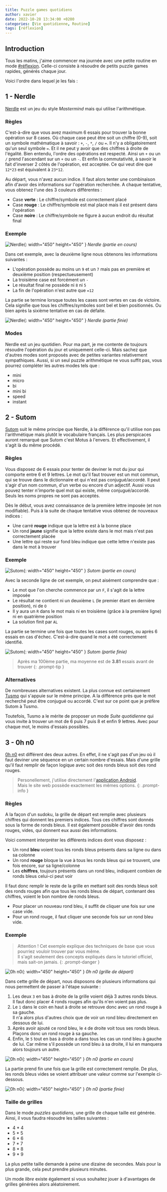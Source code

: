 ```yaml
---
title: Puzzle games quotidiens
author: xavier
date: 2022-10-28 13:34:00 +0200
categories: [Vie quotidienne, Routine]
tags: [réflexion]
---
```


## Introduction

Tous les matins, j'aime commencer ma journée avec une petite routine en mode [#réflexion](/tags/réflexion/).
Celle-ci consiste à résoudre de petits puzzle games rapides, générés chaque jour.

Voici l'ordre dans lequel je les fais :

## 1 - Nerdle

[Nerdle](https://nerdlegame.com/) est un jeu du style _Mastermind_ mais qui utilise l'arithmétique.

### Règles

C'est-à-dire que vous avez maximum 6 essais pour trouver la bonne opération sur 8 cases.
Où chaque case peut être soit un chiffre (0-9), soit un symbole mathématique à savoir : `+`, `-`, `*`, `/` ou `=`.
Il n'y a obligatoirement qu'un seul symbole `=`.
Et il ne peut y avoir que des chiffres à droite de l'égalité.
Bien entendu, l'ordre des opérations est respecté.
Ainsi un `+` ou un `/` prend l'ascendant sur un `+` ou un `-`.
Et enfin la commutativité, à savoir le fait d'inverser 2 côtés de l'opération, est acceptée.
Ce qui veut dire que `12*23` est équivalent à `23*12`.

Au départ, vous n'avez aucun indice.
Il faut alors tenter une combinaison afin d'avoir des informations sur l'opération recherchée.
A chaque tentative, vous obtenez l'une des 3 couleurs différentes :

- Case **verte** : Le chiffre/symbole est correctement placé
- Case **rouge** : Le chiffre/symbole est mal placé mais il est présent dans l'opération
- Case **noire** : Le chiffre/symbole ne figure à aucun endroit du résultat final

### Exemple

![Nerdle](/assets/img/posts/puzzle-games-quotidiens/nerdle-1.jpg){: width="450" height="450" }
_Nerdle (partie en cours)_

Dans cet exemple, avec la deuxième ligne nous obtenons les informations suivantes :

- L'opération possède au moins un `9` et un `7` mais pas en première et deuxième position (respectueusement)
- La troisième case est forcément un `-`
- Le résultat final ne possède ni `8` ni `5`
- La fin de l'opération n'est autre que `=12`

La partie se termine lorsque toutes les cases sont vertes en cas de victoire.
Cela signifie que tous les chiffres/symboles sont bel et bien positionnés.
Ou bien après la sixième tentative en cas de défaite.

![Nerdle](/assets/img/posts/puzzle-games-quotidiens/nerdle-2.jpg){: width="450" height="450" }
_Nerdle (partie finie)_

### Modes

Nerdle est un jeu quotidien.
Pour ma part, je me contente de toujours résoudre l'opération du jour et uniquement celle-ci.
Mais sachez que d'autres modes sont proposés avec de petites variantes relativement sympathiques.
Aussi, si un seul puzzle arithmétique ne vous suffit pas, vous pourrez compléter les autres modes tels que :

- mini
- micro
- bi
- mini bi
- speed
- instant

## 2 - Sutom

[Sutom](https://sutom.nocle.fr/) suit le même principe que Nerdle, à la différence qu'il utilise non pas l'arithmétique mais plutôt le vocabulaire français.
Les plus perspicaces auront remarqué que Sutom c'est Motus à l'envers.
Et effectivement, il s'agit là du même procédé.

### Règles

Vous disposez de 6 essais pour tenter de deviner le mot du jour qui comporte entre 6 et 9 lettres.
Le mot qu'il faut trouver est un mot commun, qui se trouve dans le dictionnaire et qui n'est pas conjugué/accordé.
Il peut s'agir d'un nom commun, d'un verbe ou encore d'un adjectif.
Aussi vous pouvez tenter n'importe quel mot qui existe, même conjugué/accordé.
Seuls les noms propres ne sont pas acceptés.

Dès le début, vous avez connaissance de la première lettre imposée (et non modifiable).
Puis à la suite de chaque tentative vous obtenez de nouveaux indices :

- Une carré **rouge** indique que la lettre est à la bonne place
- Un rond **jaune** signifie que la lettre existe dans le mot mais n'est pas correctement placée
- Une lettre qui reste sur fond bleu indique que cette lettre n'existe pas dans le mot à trouver

### Exemple

![Sutom](/assets/img/posts/puzzle-games-quotidiens/sutom-1.jpg){: width="450" height="450" }
_Sutom (partie en cours)_

Avec la seconde ligne de cet exemple, on peut aisément comprendre que :

- Le mot que l'on cherche commence par un `F`, il s'agit de la lettre imposée
- Le résultat ne contient ni un deuxième `L` (le premier étant en dernière position), ni de `O`
- Il y aura un `R` dans le mot mais ni en troisième (grâce à la première ligne) ni en quatrième position
- La solution finit par `AL`

La partie se termine une fois que toutes les cases sont rouges, ou après 6 essais en cas d'échec.
C'est-à-dire quand le mot a été correctement identifié.

![Sutom](/assets/img/posts/puzzle-games-quotidiens/sutom-2.jpg){: width="450" height="450" }
_Sutom (partie finie)_

> Après ma 100ème partie, ma moyenne est de **3.81** essais avant de trouver
{: .prompt-tip }

### Alternatives

De nombreuses alternatives existent.
La plus connue est certainement [Tusmo](https://www.tusmo.xyz/) qui s'appuie sur le même principe.
A la différence près que le mot recherché peut être conjugué ou accordé.
C'est sur ce point que je préfère Sutom à Tusmo.

Toutefois, Tusmo a le mérite de proposer un mode _Suite quotidienne_ qui vous invite à trouver un mot de 6 puis 7 puis 8 et enfin 9 lettres.
Avec pour chaque mot, le moins d'essais possibles.

## 3 - 0h n0

[0h n0](https://0hn0.com/) est différent des deux autres.
En effet, il ne s'agit pas d'un jeu où il faut deviner une séquence en un certain nombre d'essais.
Mais d'une grille qu'il faut remplir de façon logique avec soit des ronds bleus soit des rond rouges.

> Personellement, j'utilise directement l'[application Android](https://play.google.com/store/apps/details?id=com.q42.ohno&hl=fr&gl=FR).<br>
    Mais le site web possède exactement les mêmes options.
{: .prompt-info }

### Règles

A la façon d'un sudoku, la grille de départ est remplie avec plusieurs chiffres qui donnent les premiers indices.
Tous ces chiffres sont donnés sous la forme de ronds bleus.
Il est également possible d'avoir des ronds rouges, vides, qui donnent eux aussi des informations.

Voici comment interpréter les différents indices dont vous disposez :

- Un rond **bleu** voient tous les ronds bleus présents dans sa ligne ou dans sa colonne
- Un rond **rouge** bloque la vue à tous les ronds bleus qui se trouvent, une fois encore, sur sa ligne/colonne
- Les **chiffres**, toujours présents dans un rond bleu, indiquent combien de ronds bleus celui-ci peut voir

Il faut donc remplir le reste de la grille en mettant soit des ronds bleus soit des ronds rouges afin que tous les ronds bleus de départ, contenant des chiffres, voient le bon nombre de ronds bleus.

- Pour placer un nouveau rond bleu, il suffit de cliquer une fois sur une case vide.
- Pour un rond rouge, il faut cliquer une seconde fois sur un rond bleu vide.

### Exemple

> Attention !
    Cet exemple explique des techniques de base que vous pourriez vouloir trouver par vous même.<br>
    Il s'agit seulement des concepts expliqués dans le tutoriel officiel, mais sait-on jamais.
{: .prompt-danger }

![0h n0](/assets/img/posts/puzzle-games-quotidiens/0hn0-1.jpg){: width="450" height="450" }
_0h n0 (grille de départ)_

Dans cette grille de départ, nous disposons de plusieurs informations qui nous permettent de passer à l'étape suivante :

1. Les deux `3` en bas à droite de la grille voient déjà 3 autres ronds bleus.<br>
    Il faut donc placer 4 ronds rouges afin qu'ils n'en voient pas plus.
2. Le `1` dans le coin en haut à droite se retrouve donc avec un rond rouge à sa gauche.<br>
    Il n'a alors plus d'autres choix que de voir un rond bleu directement en dessous de lui.
3. Après avoir ajouté ce rond bleu, le `4` de droite voit tous ses ronds bleus.<br>
    Plaçons donc un rond rouge à sa gauche.
4. Enfin, le `5` tout en bas à droite a dans tous les cas un rond bleu à gauche de lui.
    Car même s'il possède un rond bleu à sa droite, il lui en manquera alors toujours un autre.

![0h n0](/assets/img/posts/puzzle-games-quotidiens/0hn0-2.jpg){: width="450" height="450" }
_0h n0 (partie en cours)_

La partie prend fin une fois que la grille est correctement remplie.
De plus, les ronds bleus vides se voient attribuer une valeur comme sur l'exemple ci-dessous.

![0h n0](/assets/img/posts/puzzle-games-quotidiens/0hn0-3.jpg){: width="450" height="450" }
_0h n0 (partie finie)_

### Taille de grilles

Dans le mode _puzzles quotidiens_, une grille de chaque taille est générée.
Ainsi, il vous faudra résoudre les tailles suivantes :

- 4 * 4
- 5 * 5
- 6 * 6
- 7 * 7
- 8 * 8
- 9 * 9

La plus petite taille demande à peine une dizaine de secondes.
Mais pour la plus grande, cela peut prendre plusieurs minutes.

Un mode _libre_ existe également si vous souhaitez jouer à d'avantages de grilles générées alors aléatoirement.